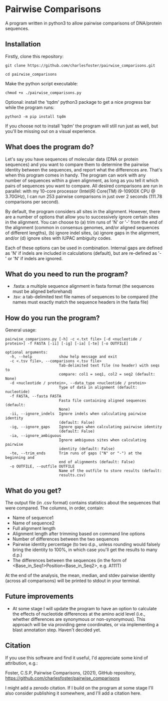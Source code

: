 # Pairwise Comparisons
A program written in python3 to allow pairwise comparisons of DNA/protein sequences.

## Installation
Firstly, clone this repository:

```
git clone https://github.com/charlesfoster/pairwise_comparisons.git

cd pairwise_comparisons
```

Make the python script executable:

```
chmod +x ./pairwise_comparisons.py
```

Optional: install the 'tqdm' python3 package to get a nice progress bar while the program runs:

```
python3 -m pip install tqdm
```

If you choose not to install 'tqdm' the program will still run just as well, but you'll be missing out on a visual experience.

## What does the program do?
Let's say you have sequences of molecular data (DNA or protein sequences) and you want to compare them to determine the pairwise identity between the sequences, and report what the differences are. That's when this program comes in handy. The program can work with any number of sequences within a given alignment, as long as you tell it which pairs of sequences you want to compare. All desired comparisons are run in parallel: with my 10-core processor (Intel(R) Core(TM) i9-10900X CPU @ 3.70GHz), I can run 253 pairwise comparisons in just over 2 seconds (111.78 comparisons per second).

By default, the program considers all sites in the alignment. However, there are a number of options that allow you to successively ignore certain sites in the alignment. You can choose to (a) trim runs of 'N' or '-' from the end of the alignment (common in consensus genomes, and/or aligned sequences of different lengths), (b) ignore indel sites, (a) ignore gaps in the alignment, and/or (d) ignore sites with IUPAC ambiguity codes.

Each of these options can be used in combination. Internal gaps are defined as 'N' if indels are included in
calculations (default), but are re-defined as '-' or 'N' if indels are ignored.

## What do you need to run the program?
* <alignment>.fasta: a multiple sequence alignment in fasta format (the sequences must be aligned beforehand)
* <comparisons>.tsv: a tab-delimited text file names of sequences to be compared (the names must exactly match the sequence headers in the fasta file)

## How do you run the program?
General usage:

```
pairwise_comparisons.py [-h] -c <.txt file> [-d <nucleotide / protein>] -f FASTA [-ii] [-ig] [-ia] [-te] [-o OUTFILE]
```
```
optional arguments:
  -h, --help            show help message and exit
  -c <.tsv file>, --comparisons <.tsv file>
                        Tab-delimited text file (no header) with seqs to
                        compare: col1 = seq1, col2 = seq2 (default: None)
  -d <nucleotide / protein>, --data_type <nucleotide / protein>
                        Type of data in alignment (default: nucleotide)
  -f FASTA, --fasta FASTA
                        Fasta file containing aligned sequences (default:
                        None)
  -ii, --ignore_indels  Ignore indels when calculating pairwise identity
                        (default: False)
  -ig, --ignore_gaps    Ignore gaps when calculating pairwise identity
                        (default: False)
  -ia, --ignore_ambiguous
                        Ignore ambiguous sites when calculating pairwise
                        identity (default: False)
  -te, --trim_ends      Trim runs of gaps ("N" or "-") at the beginning and
                        end of alignments (default: False)
  -o OUTFILE, --outfile OUTFILE
                        Name of the outfile to store results (default:
                        results.csv)
```
## What do you get?
The output file (in .csv format) contains statistics about the sequences that were compared. The columns, in order, contain:

* Name of sequence1
* Name of sequence2
* Full alignment length
* Alignment length after trimming based on command line options
* Number of differences between the two sequences
* Pairwise identity percentage (to two d.p., unless rounding would falsely bring the identity to 100%, in which case you'll get the results to many d.p.)
* The differences between the sequences (in the form of <Base_in_Seq1>Position<Base_in_Seq2>, e.g. A111T)

At the end of the analysis, the mean, median, and stdev pairwise identity (across all comparisons) will be printed to stdout in your terminal.

## Future improvements
* At some stage I will update the program to have an option to calculate the effects of nucleotide differences at the amino acid level (i.e., whether differences are synonymous or non-synonymous). This approach will be via providing gene coordinates, or via implementing a blast annotation step. Haven't decided yet.

## Citation
If you use this software and find it useful, I'd appreciate some kind of attribution, e.g.:

Foster, C.S.P, Pairwise Comparisons, (2021), GitHub repository, https://github.com/charlesfoster/pairwise_comparisons

I might add a zenodo citation. If I build on the program at some stage I'll also consider publishing it somewhere, and I'll add a citation here.
